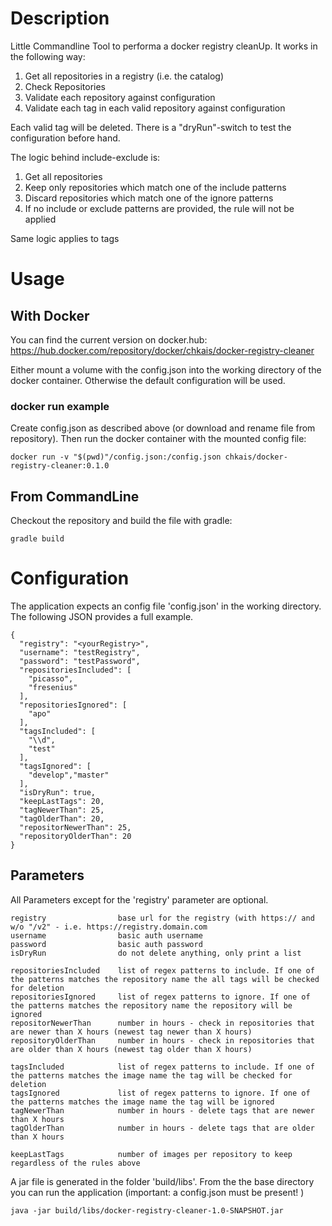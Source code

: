 # Description #
Little Commandline Tool to performa a docker registry cleanUp. It works in the following way:
   1. Get all repositories in a registry (i.e. the catalog)
   2. Check Repositories 
   3. Validate each repository against configuration
   4. Validate each tag in each valid repository against configuration

Each valid tag will be deleted. There is a "dryRun"-switch to test the configuration before hand.

The logic behind include-exclude is:
   1. Get all repositories
   2. Keep only repositories which match one of the include patterns
   3. Discard repositories which match one of the ignore patterns
   4. If no include or exclude patterns are provided, the rule will not be applied
 
 Same logic applies to tags

# Usage #
## With Docker ##
You can find the current version on docker.hub: 
https://hub.docker.com/repository/docker/chkais/docker-registry-cleaner

Either mount a volume with the config.json into the working directory of the docker container.
Otherwise the default configuration will be used.

### docker run example ###
Create config.json as described above (or download and rename file from repository). Then run the docker container with the mounted config file:

    docker run -v "$(pwd)"/config.json:/config.json chkais/docker-registry-cleaner:0.1.0

## From CommandLine ##
Checkout the repository and build the file with gradle:
    
    gradle build
    

# Configuration #
The application expects an config file 'config.json' in the working directory.
The following JSON provides a full example.

    {
      "registry": "<yourRegistry>",
      "username": "testRegistry",
      "password": "testPassword",
      "repositoriesIncluded": [
        "picasso",
        "fresenius"
      ],
      "repositoriesIgnored": [
        "apo"
      ],
      "tagsIncluded": [
        "\\d",
        "test"
      ],
      "tagsIgnored": [
        "develop","master"
      ],
      "isDryRun": true,
      "keepLastTags": 20,
      "tagNewerThan": 25,
      "tagOlderThan": 20,
      "repositorNewerThan": 25,
      "repositoryOlderThan": 20
    }

## Parameters ##
All Parameters except for the 'registry' parameter are optional.

    registry                base url for the registry (with https:// and w/o "/v2" - i.e. https://registry.domain.com
    username                basic auth username
    password                basic auth password
    isDryRun                do not delete anything, only print a list
    
    repositoriesIncluded    list of regex patterns to include. If one of the patterns matches the repository name the all tags will be checked for deletion
    repositoriesIgnored     list of regex patterns to ignore. If one of the patterns matches the repository name the repository will be ignored
    repositorNewerThan      number in hours - check in repositories that are newer than X hours (newest tag newer than X hours)
    repositoryOlderThan     number in hours - check in repositories that are older than X hours (newest tag older than X hours)
        
    tagsIncluded            list of regex patterns to include. If one of the patterns matches the image name the tag will be checked for deletion
    tagsIgnored             list of regex patterns to ignore. If one of the patterns matches the image name the tag will be ignored
    tagNewerThan            number in hours - delete tags that are newer than X hours
    tagOlderThan            number in hours - delete tags that are older than X hours
    
    keepLastTags            number of images per repository to keep regardless of the rules above
 



A jar file is generated in the folder 'build/libs'.  From the the base directory you can run the application (important: a config.json must be present! )

    java -jar build/libs/docker-registry-cleaner-1.0-SNAPSHOT.jar


    
    
